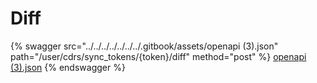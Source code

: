 # Diff

{% swagger src="../../../../../../../.gitbook/assets/openapi (3).json" path="/user/cdrs/sync_tokens/{token}/diff" method="post" %}
[openapi (3).json](<../../../../../../../.gitbook/assets/openapi (3).json>)
{% endswagger %}
